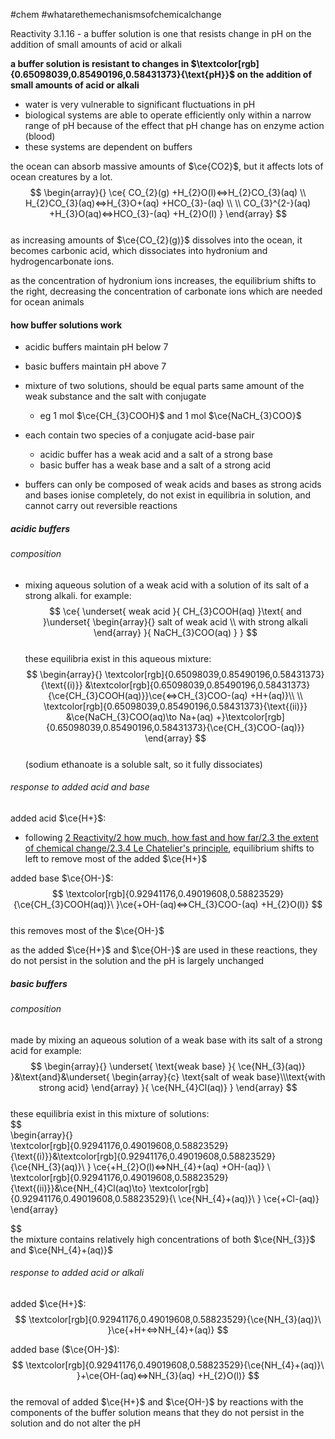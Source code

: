 #chem #whatarethemechanismsofchemicalchange  
  
Reactivity 3.1.16 - a buffer solution is one that resists change in pH on the addition of small amounts of acid or alkali  
  
**a buffer solution is resistant to changes in $\textcolor[rgb]{0.65098039,0.85490196,0.58431373}{\text{pH}}$ on the addition of small amounts of acid or alkali**  
  
- water is very vulnerable to significant fluctuations in $\text{pH}$  
- biological systems are able to operate efficiently only within a narrow range of $\text{pH}$ because of the effect that $\text{pH}$ change has on enzyme action (blood)  
- these systems are dependent on buffers  
  
the ocean can absorb massive amounts of $\ce{CO2}$, but it affects lots of ocean creatures by a lot.  
$$  
\begin{array}{}  
\ce{  
CO_{2}(g) +H_{2}O(l)<=>H_{2}CO_{3}(aq) \\  
H_{2}CO_{3}(aq)<=>H_{3}O+(aq) +HCO_{3}-(aq)  
\\  
 \\  
CO_{3}^{2-}(aq) +H_{3}O(aq)<=>HCO_{3}-(aq) +H_{2}O(l)  
}  
\end{array}  
$$  
as increasing amounts of $\ce{CO_{2}(g)}$ dissolves into the ocean, it becomes carbonic acid, which dissociates into hydronium and hydrogencarbonate ions.  
  
as the concentration of hydronium ions increases, the equilibrium shifts to the right, decreasing the concentration of carbonate ions which are needed for ocean animals  
  
#### how buffer solutions work  
- acidic buffers maintain $\text{pH}$ below 7  
- basic buffers maintain $\text{pH}$ above 7  
  
- mixture of two solutions, should be equal parts same amount of the weak substance and the salt with conjugate  
	- eg 1 mol $\ce{CH_{3}COOH}$ and 1 mol $\ce{NaCH_{3}COO}$  
- each contain two species of a conjugate acid-base pair  
	- acidic buffer has a weak acid and a salt of a strong base  
	- basic buffer has a weak base and a salt of a strong acid  
- buffers can only be composed of weak acids and bases as strong acids and bases ionise completely, do not exist in equilibria in solution, and cannot carry out reversible reactions  
  
##### acidic buffers  
###### composition  
- mixing aqueous solution of a weak acid with a solution of its salt of a strong alkali. for example:  
$$  
\ce{  
\underset{ weak acid }{ CH_{3}COOH(aq) }\text{ and }\underset{ \begin{array}{}  
salt of weak acid \\ with strong alkali  
\end{array} }{ NaCH_{3}COO(aq) }  
}  
$$  
these equilibria exist in this aqueous mixture:  
$$  
\begin{array}{}  
\textcolor[rgb]{0.65098039,0.85490196,0.58431373}{\text{(i)}} &\textcolor[rgb]{0.65098039,0.85490196,0.58431373}{\ce{CH_{3}COOH(aq)}}\ce{<=>CH_{3}COO-(aq) +H+(aq)}\\ \\  
\textcolor[rgb]{0.65098039,0.85490196,0.58431373}{\text{(ii)}} &\ce{NaCH_{3}COO(aq)\to Na+(aq) +}\textcolor[rgb]{0.65098039,0.85490196,0.58431373}{\ce{CH_{3}COO-(aq)}}  
\end{array}  
$$  
(sodium ethanoate is a soluble salt, so it fully dissociates)  
###### response to added acid and base  
added acid $\ce{H+}$:  
- following [2 Reactivity/2 how much, how fast and how far/2.3 the extent of chemical change/2.3.4 Le Chatelier's principle](/2%20Reactivity/2%20how%20much,%20how%20fast%20and%20how%20far/2.3%20the%20extent%20of%20chemical%20change/2.3.4%20Le%20Chatelier's%20principle.md), equilibrium shifts to left to remove most of the added $\ce{H+}$  
  
added base $\ce{OH-}$:  
$$  
\textcolor[rgb]{0.92941176,0.49019608,0.58823529}{\ce{CH_{3}COOH(aq)}\ }\ce{+OH-(aq)<=>CH_{3}COO-(aq) +H_{2}O(l)}  
$$  
this removes most of the $\ce{OH-}$  
  
as the added $\ce{H+}$ and $\ce{OH-}$ are used in these reactions, they do not persist in the solution and the $\text{pH}$ is largely unchanged  
  
##### basic buffers  
###### composition   
made by mixing an aqueous solution of a weak base with its salt of a strong acid for example:  
$$  
\begin{array}{}  
\underset{ \text{weak base} }{ \ce{NH_{3}(aq)} }&\text{and}&\underset{ \begin{array}{c}  
\text{salt of weak base}\\\text{with strong acid}  
\end{array} }{ \ce{NH_{4}Cl(aq)} }  
\end{array}  
$$  
these equilibria exist in this mixture of solutions:  
$$  
\begin{array}{}  
\textcolor[rgb]{0.92941176,0.49019608,0.58823529}{\text{(i)}}&\textcolor[rgb]{0.92941176,0.49019608,0.58823529}{\ce{NH_{3}(aq)}\ } \ce{+H_{2}O(l)<=>NH_{4}+(aq) +OH-(aq)} \\  
\textcolor[rgb]{0.92941176,0.49019608,0.58823529}{\text{(ii)}}&\ce{NH_{4}Cl(aq)\to} \textcolor[rgb]{0.92941176,0.49019608,0.58823529}{\ \ce{NH_{4}+(aq)}\ } \ce{+Cl-(aq)}  
\end{array}  
  
$$  
the mixture contains relatively high concentrations of both $\ce{NH_{3}}$ and $\ce{NH_{4}+(aq)}$  
###### response to added acid or alkali  
added $\ce{H+}$:  
$$  
\textcolor[rgb]{0.92941176,0.49019608,0.58823529}{\ce{NH_{3}(aq)}\ }\ce{+H+<=>NH_{4}+(aq)}  
$$  
  
added base ($\ce{OH-}$):  
$$  
\textcolor[rgb]{0.92941176,0.49019608,0.58823529}{\ce{NH_{4}+(aq)}\ }+\ce{OH-(aq)<=>NH_{3}(aq) +H_{2}O(l)}  
$$  
the removal of added $\ce{H+}$ and $\ce{OH-}$ by reactions with the components of the buffer solution means that they do not persist in the solution and do not alter the $\text{pH}$